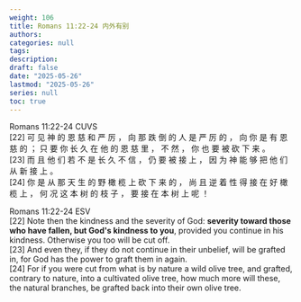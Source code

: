 ```yaml
---
weight: 106
title: Romans 11:22-24 内外有别
authors:
categories: null
tags:
description: 
draft: false
date: "2025-05-26"
lastmod: "2025-05-26"
series: null
toc: true
---
```


<!--more-->

Romans 11:22-24 CUVS  
[22] 可 见 神 的 恩 慈 和 严 厉 ， 向 那 跌 倒 的 人 是 严 厉 的 ， 向 你 是 有 恩 慈 的 ； 只 要 你 长 久 在 他 的 恩 慈 里 ， 不 然 ， 你 也 要 被 砍 下 来 。   
[23] 而 且 他 们 若 不 是 长 久 不 信 ， 仍 要 被 接 上 ， 因 为 神 能 够 把 他 们 从 新 接 上 。   
[24] 你 是 从 那 天 生 的 野 橄 榄 上 砍 下 来 的 ， 尚 且 逆 着 性 得 接 在 好 橄 榄 上 ， 何 况 这 本 树 的 枝 子 ， 要 接 在 本 树 上 呢 ！  

Romans 11:22-24 ESV  
[22] Note then the kindness and the severity of God: <b>severity toward those who have fallen, but God's kindness to you</b>, provided you continue in his kindness. Otherwise you too will be cut off.   
[23] And even they, if they do not continue in their unbelief, will be grafted in, for God has the power to graft them in again.   
[24] For if you were cut from what is by nature a wild olive tree, and grafted, contrary to nature, into a cultivated olive tree, how much more will these, the natural branches, be grafted back into their own olive tree.  